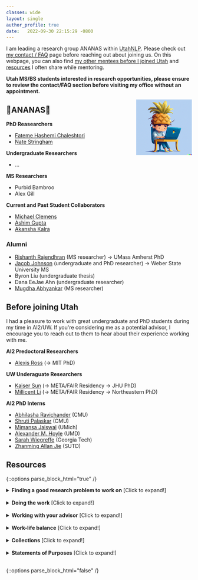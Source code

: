 ```yaml
---
classes: wide
layout: single
author_profile: true
date:   2022-09-30 22:15:29 -0800
---
```


I am leading a research group ANANAS within [UtahNLP](http://nlp.cs.utah.edu/). Please check out [my contact / FAQ](https://www.anamarasovic.com/contact/) page before reaching out about joining us. On this webpage, you can also find [my other mentees before I joined Utah](https://www.anamarasovic.com/mentoring/#before-joining-utah) and [resources](https://www.anamarasovic.com/mentoring/#resources) I often share while mentoring. 

**Utah MS/BS students interested in research opportunities, please ensure to review the contact/FAQ section before visiting my office without an appointment.**


<img src="ananas.png" alt="DALL-E generated with a prompt: a pineapple-shaped student working with a laptop, digital art" style="float:right; margin:0 0 10px 10px; max-width:30%;" />

## 🍍ANANAS🍍 

**PhD Reasearchers**           

* [Fateme Hashemi Chaleshtori](https://fateme-hshm96.github.io/)   
* [Nate Stringham](https://n8stringham.github.io/about.html) 


**Undergraduate Researchers**         
* ...                           

**MS Researchers** 

* Purbid Bambroo
* Alex Gill                                          

**Current and Past Student Collaborators**          

* [Michael Clemens](http://mclem.me/)                  
* [Ashim Gupta](https://ashim95.github.io/)     
* [Akansha Kalra](https://akansha-kalra.github.io/) 

### Alumni

* [Rishanth Rajendhran](https://rishanthrajendhran.github.io/)  (MS researcher) &rarr; UMass Amherst PhD             
* [Jacob Johnson](https://nnnnnnnn.info/) (undergraduate and PhD researcher) &rarr; Weber State University MS          
* Byron Liu  (undergraduate thesis)             
* Dana EeJae Ahn (undergraduate researcher)       
* [Mugdha Abhyankar](https://mugdhaab.github.io/) (MS researcher)


##  Before joining Utah

I had a pleasure to work with great undergraduate and PhD students during my time in AI2/UW. If you're considering me as a potential advisor, I encourage you to reach out to them to hear about their experience working with me. 

**AI2 Predoctoral Researchers**

* [Alexis Ross](https://alexisjihyeross.github.io/) (&rarr; MIT PhD)

**UW Underaguate Researchers**

* [Kaiser Sun](https://kaiserwholearns.github.io/) (&rarr; META/FAIR Residency &rarr; JHU PhD)
* [Millicent Li](https://millicentli.github.io/) (&rarr; META/FAIR Residency &rarr;  Northeastern PhD)

**AI2 PhD Interns**

* [Abhilasha Ravichander](https://www.cs.cmu.edu/~aravicha/) (CMU)
* [Shruti Palaskar](https://shrutijpalaskar.github.io/) (CMU)
* [Mimansa Jaiswal](https://mimansajaiswal.github.io/) (UMich)
* [Alexander M. Hoyle](https://alexanderhoyle.com/) (UMD)
* [Sarah Wiegreffe](https://sarahwie.github.io/) (Georgia Tech)
* [Zhanming Allan Jie](https://allanj.github.io/) (SUTD)


## Resources 

{::options parse_block_html="true" /}
<details><summary markdown="span"><b>Finding a good research problem to work on</b> [Click to expand!]</summary>              

[Every PhD is different by Maxwell Forbes](https://maxwellforbes.com/posts/every-phd-is-different/)


[Research Taste Exercises by Christopher Olah](http://colah.github.io/notes/taste/) 

[How to do influential research: a few lessons learned by Xiaodong He](https://twitter.com/WilliamWangNLP/status/1420567513885077506/photo/1)

[How To Choose a Good Scientific Problem by Uri Alon](https://www.weizmann.ac.il/mcb/UriAlon/sites/mcb.UriAlon/files/uploads/nurturing/howtochoosegoodproblem.pdf)

[Coming up with research ideas by Marco Tulio Ribeiro](https://medium.com/@marcotcr/coming-up-with-research-ideas-3032682e5852)

</details>                      
<br/>

<details><summary markdown="span"><b>Doing the work</b> [Click to expand!]</summary>              


[Organizing and evaluating research ideas by Marco Tulio Ribeiro](https://medium.com/@marcotcr/e137637b599e)

[Foundations: How to design experiments in NLU by Sam Bowman](https://drive.google.com/file/d/1kUarnxZNa-ojz0KvZFmHeAEFwTkEH7lg/edit)

[Principles for Productive Group Meetings](https://bounded-regret.ghost.io/principles-for-productive-group-meetings/). You might wonder: what does this have to do with doing the work? I am sharing this blog because I strongly believe in the mindset presented there: "Hold yourself to a high standard of unserstanding" / "Adopt a frame of collaborative truth-seeking". This mindset will affect how you do the work.  


</details>                      
<br/>

<details><summary markdown="span"><b>Working with your advisor</b> [Click to expand!]</summary>              


[Should You Take My Advice? by Jimmy Lin](https://github.com/lintool/guide/blob/master/ignoring-advice.md)

[How to share progress with your mentors/collaborators? by Jia-Bin Huang](https://twitter.com/jbhuang0604/status/1453378296608137229)

[How to do research with my mentors effectively? by Jia-Bin Huang](https://twitter.com/jbhuang0604/status/1418407079077842944)

[How to work with your advisor(s)? by Jia-Bin Huan](https://twitter.com/jbhuang0604/status/1546361365778022400)           

</details>                   
<br/>

<details><summary markdown="span"><b>Work-life balance</b> [Click to expand!]</summary>              

[Stress in Research. Part I: The Tournament and the Axe by Charles Sutton](http://www.theexclusive.org/2018/03/tournament-axe.html)

[Stress in Research. Part II: Research Worth and Self-Worth by Charles Sutton](http://www.theexclusive.org/2018/04/worth.html)

[Stress in Research. Part III: The Trouble about Freedom by Charles Sutton](http://www.theexclusive.org/2018/05/freedom.html)

[Stress in Research. Part IV: A Tsunami of Logistics by Charles Sutton](http://www.theexclusive.org/2018/07/logistic-tsunami.html)

[Stress in Research. Part V: If you really are an Impostor, then it's not a Syndrome by Charles Sutton](http://www.theexclusive.org/2018/09/impostor.html)          

</details>                               
<br/>

<details><summary markdown="span"><b>Collections</b> [Click to expand!]</summary>              


[Good Citizen of CVPR](https://faculty.cc.gatech.edu/~parikh/citizenofcvpr/) has so many good talks covering a wide range of topics. 

[Awesome Tips](https://github.com/jbhuang0604/awesome-tips) is an extensive list of advices by Jia-Bin Huang.  

["A repository of links with advice related to grad school applications, research, phd etc"](https://github.com/shaily99/advice#examples) by Shaily Bhatt.

[Getting a Computer Science PhD in the USA](https://parentheticallyspeaking.org/articles/us-cs-phd-faq/#%28part._.What_is_the___300_000_model__%29) by Shriram Krishnamurthi. 



</details>                               
<br/>

<details><summary markdown="span"><b>Statements of Purposes</b> [Click to expand!]</summary>              

* [Many examples in this amazing repo](https://github.com/shaily99/advice#examples)

* [Inside Ph.D. admissions: What readers look for in a Statement of Purpose by Nathan Schneider](https://nschneid.medium.com/inside-ph-d-admissions-what-readers-look-for-in-a-statement-of-purpose-3db4e6081f80)




</details>  
<br/>


{::options parse_block_html="false" /}              
